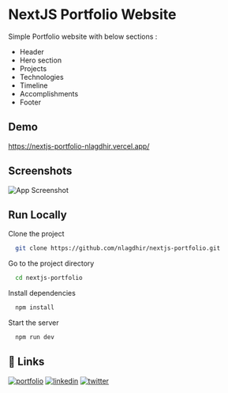 
# NextJS Portfolio Website

Simple Portfolio website with below sections : 

- Header
- Hero section
- Projects
- Technologies
- Timeline 
- Accomplishments
- Footer


## Demo

https://nextjs-portfolio-nlagdhir.vercel.app/


## Screenshots

![App Screenshot](https://i.ibb.co/WgPMpts/image.png?text=App+Screenshot+Here)


## Run Locally

Clone the project

```bash
  git clone https://github.com/nlagdhir/nextjs-portfolio.git
```

Go to the project directory

```bash
  cd nextjs-portfolio
```

Install dependencies

```bash
  npm install
```

Start the server

```bash
  npm run dev
```


## 🔗 Links
[![portfolio](https://img.shields.io/badge/my_portfolio-000?style=for-the-badge&logo=ko-fi&logoColor=white)](https://nlagdhir.in/)
[![linkedin](https://img.shields.io/badge/linkedin-0A66C2?style=for-the-badge&logo=linkedin&logoColor=white)](https://www.linkedin.com/in/nileshlagdhir/)
[![twitter](https://img.shields.io/badge/twitter-1DA1F2?style=for-the-badge&logo=twitter&logoColor=white)](https://twitter.com/nlagdhir)

